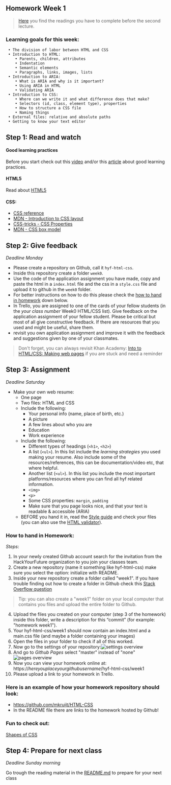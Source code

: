 ## Homework Week 1

>[Here](/Week2/README.md) you find the readings you have to complete before the second lecture.

### Learning goals for this week:
```
 • The division of labor between HTML and CSS
 • Introduction to HTML:
    • Parents, children, attributes
    • Indentation
    • Semantic elements
    • Paragraphs, links, images, lists
 • Introduction to ARIA:
    • What is ARIA and why is it important?
    • Using ARIA in HTML
    • Validating ARIA
 • Introduction to CSS:
    • Where can we write it and what difference does that make?
    • Selectors (id, class, element type), properties
    • How to structure a CSS file
    • Naming things
 • External files: relative and absolute paths
 • Getting to know your text editor
```

## Step 1: Read and watch
#### Good learning practices
Before you start check out this [video](http://www.learningscientists.org/videos/) and/or this [article](https://www.cultofpedagogy.com/learning-strategies/) about good learning practices.

#### HTML5
Read about [HTML5](https://developer.mozilla.org/en-US/docs/Web/Guide/HTML/HTML5)

#### CSS:
- [CSS reference](http://cssreference.io/)
- [MDN - Introduction to CSS layout](https://developer.mozilla.org/en-US/docs/Learn/CSS/CSS_layout/Introduction)
- [CSS-tricks - CSS Properties](https://css-tricks.com/almanac/properties/)
- [MDN - CSS box model](https://developer.mozilla.org/en-US/docs/Web/CSS/CSS_Box_Model/Introduction_to_the_CSS_box_model)

## Step 2: Give feedback

_Deadline Monday_

- Please create a repository on Github, call it `hyf-html-css`.
- Inside this repository create a folder `week0`.
- Use the code of the application assignment you have made, copy and paste the html in a `index.html` file and the css in a `style.css` file and upload it to github in the `week0` folder.
- For better instructions on how to do this please check the [how to hand in homework](#how-to-hand-in-homework) down below.
- In Trello, you are assigned to one of the cards of your fellow students (in the _your class number_ Week0 HTML/CSS list). Give feedback on the application assignment of your fellow student. Please be critical but most of all give constructive feedback. If there are resources that you used and might be useful, share them.
- revisit you own application assignment and improve it with the feedback and suggestions given by one of your classmates.

> Don't forget, you can always revisit Khan Academy: [Into to HTML/CSS: Making web pages](https://nl.khanacademy.org/computing/computer-programming/html-css) if you are stuck and need a reminder

## Step 3: Assignment

_Deadline Saturday_

 - Make your own web resume:
    - One page
    - Two files: HTML and CSS
    - Include the following:
        - Your personal info (name, place of birth, etc.)
        - A picture
        - A few lines about who you are
        - Education
        - Work experience
    - Include the following:
        - Different types of headings (`<h1>`, `<h2>`)
        - A list (`<ul>`). In this list include the _learning strategies_ you used making your resume. Also include some of the resources/references, this can be documentation/video etc, that where helpful.
        - Another list (`<ul>`). In this list you include the most important platforms/resources where you can find all hyf related information.
        - `<img>`
        - `<p>`
        - Some CSS properties: `margin`, `padding`
        - Make sure that you page looks nice, and that your text is readable & accessible (ARIA)
    - BEFORE you hand it in, read the [Style guide](http://www.w3schools.com/html/html5_syntax.asp) and check your files (you can also use the [HTML validator](https://validator.w3.org)).

### How to hand in Homework:
_Steps_:
1. In your newly created Github account search for the invitation from the HackYourFuture organization to you join your classes team.
2. Create a new repository (name it something like hyf-html-css) make sure you select the option: initialize with README.
3. Inside your new repository create a folder called "week1". If you have trouble finding out how to create a folder in Github check this [Stack Overflow question](https://stackoverflow.com/questions/18773598/creating-folders-inside-github-com-repo-without-using-git)
>Tip: you can also create a "week1" folder on your local computer that contains you files and upload the entire folder to Github.

4. Upload the files you created on your computer (step 3 of the homework) inside this folder, write a description for this “commit” (for example: "homework week1").
5. Your hyf-html-css/week1 should now contain an index.html and a main.css file (and maybe a folder containing your images)
6. Open the files in your folder to check if all of this worked.
7. Now go to the settings of your repository:![settings overview](./assets/github_pages1.png)
8. And go to _Github Pages_ select "master" instead of "none"![pages overview](./assets/github_pages2.png)
9. Now you can view your homework online at: https://_hereyouplaceyourgithubusername_/hyf-html-css/week1
10. Please upload a link to your homework in Trello.

### Here is an example of how your homework repository should look:
- https://github.com/mkruijt/HTML-CSS
- In the README file there are links to the homework hosted by Github!

### Fun to check out:
[Shapes of CSS](https://css-tricks.com/examples/ShapesOfCSS/)

## Step 4: Prepare for next class

_Deadline Sunday morning_

Go trough the reading material in the [README.md](/Week2/README.md) to prepare for your next class


